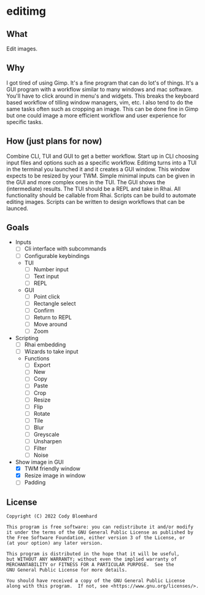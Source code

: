 # editimg

## What
Edit images.

## Why
I got tired of using Gimp. It's a fine program that can do lot's of things.
It's a GUI program with a workflow similar to many windows and mac software.
You'll have to click around in menu's and widgets.
This breaks the keyboard based workflow of tilling window managers, vim, etc.
I also tend to do the same tasks often such as cropping an image.
This can be done fine in Gimp but one could image a more efficient
workflow and user experience for specific tasks.

## How (just plans for now)
Combine CLI, TUI and GUI to get a better workflow.
Start up in CLI choosing input files and options such as a specific workflow.
Editimg turns into a TUI in the terminal you launched it and it creates a GUI window.
This window expects to be resized by your TWM.
Simple minimal inputs can be given in the GUI and more complex ones in the TUI.
The GUI shows the (intermediate) results.
The TUI should be a REPL and take in Rhai.
All functionality should be callable from Rhai.
Scripts can be build to automate editing images.
Scripts can be written to design workflows that can be launced.

## Goals

- Inputs
  - [ ] Cli interface with subcommands
  - [ ] Configurable keybindings
  - TUI
    - [ ] Number input
    - [ ] Text input
    - [ ] REPL
  - GUI
    - [ ] Point click
    - [ ] Rectangle select
    - [ ] Confirm
    - [ ] Return to REPL
    - [ ] Move around
    - [ ] Zoom
- Scripting
  - [ ] Rhai embedding
  - [ ] Wizards to take input
  - Functions
    - [ ] Export
    - [ ] New
    - [ ] Copy
    - [ ] Paste
    - [ ] Crop
    - [ ] Resize
    - [ ] Flip
    - [ ] Rotate
    - [ ] Tile
    - [ ] Blur
    - [ ] Greyscale
    - [ ] Unsharpen
    - [ ] Filter
    - [ ] Noise
- Show image in GUI
  - [x] TWM friendly window
  - [x] Resize image in window
  - [ ] Padding

## License

```
Copyright (C) 2022 Cody Bloemhard

This program is free software: you can redistribute it and/or modify
it under the terms of the GNU General Public License as published by
the Free Software Foundation, either version 3 of the License, or
(at your option) any later version.

This program is distributed in the hope that it will be useful,
but WITHOUT ANY WARRANTY; without even the implied warranty of
MERCHANTABILITY or FITNESS FOR A PARTICULAR PURPOSE.  See the
GNU General Public License for more details.

You should have received a copy of the GNU General Public License
along with this program.  If not, see <https://www.gnu.org/licenses/>.
```
